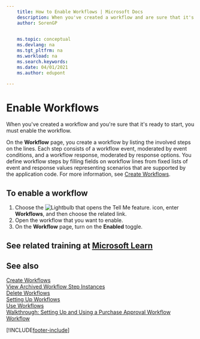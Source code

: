 ```yaml
---
    title: How to Enable Workflows | Microsoft Docs
    description: When you've created a workflow and are sure that it's ready to start, you must enable the workflow.
    author: SorenGP

    
    ms.topic: conceptual
    ms.devlang: na
    ms.tgt_pltfrm: na
    ms.workload: na
    ms.search.keywords:
    ms.date: 04/01/2021
    ms.author: edupont

---
```

# Enable Workflows

When you've created a workflow and you're sure that it's ready to start, you must enable the workflow.  

On the **Workflow** page, you create a workflow by listing the involved steps on the lines. Each step consists of a workflow event, moderated by event conditions, and a workflow response, moderated by response options. You define workflow steps by filling fields on workflow lines from fixed lists of event and response values representing scenarios that are supported by the application code. For more information, see [Create Workflows](across-how-to-create-workflows.md).  

## To enable a workflow

1. Choose the ![Lightbulb that opens the Tell Me feature.](media/ui-search/search_small.png "Tell me what you want to do") icon, enter **Workflows**, and then choose the related link.  
2. Open the workflow that you want to enable.  
3. On the **Workflow** page, turn on the **Enabled** toggle.  

## See related training at [Microsoft Learn](/learn/modules/create-workflows/)

## See also

[Create Workflows](across-how-to-create-workflows.md)  
[View Archived Workflow Step Instances](across-how-to-view-archived-workflow-step-instances.md)  
[Delete Workflows](across-how-to-delete-workflows.md)  
[Setting Up Workflows](across-set-up-workflows.md)  
[Use Workflows](across-use-workflows.md)  
[Walkthrough: Setting Up and Using a Purchase Approval Workflow](walkthrough-setting-up-and-using-a-purchase-approval-workflow.md)  
[Workflow](across-workflow.md)  


[!INCLUDE[footer-include](includes/footer-banner.md)]